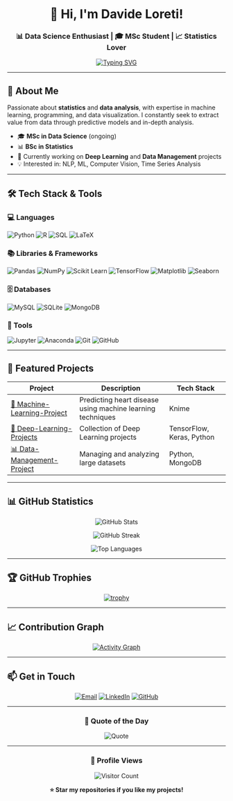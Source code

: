 <div align="center">
  
# 👋 Hi, I'm Davide Loreti!

### 📊 Data Science Enthusiast | 🎓 MSc Student | 📈 Statistics Lover

[![Typing SVG](https://readme-typing-svg.demolab.com?font=Fira+Code&size=22&pause=1000&color=2E9EF7&center=true&vCenter=true&width=600&lines=Turning+Data+into+Insights+📊;Machine+Learning+%26+Statistical+Analysis;Python+%7C+R+%7C+SQL+Developer)](https://git.io/typing-svg)

</div>

---

## 🚀 About Me

Passionate about **statistics** and **data analysis**, with expertise in machine learning, programming, and data visualization. I constantly seek to extract value from data through predictive models and in-depth analysis.

- 🎓 **MSc in Data Science** (ongoing)
- 📊 **BSc in Statistics** 
- 🔭 Currently working on **Deep Learning** and **Data Management** projects
- 💡 Interested in: NLP, ML, Computer Vision, Time Series Analysis


---

## 🛠️ Tech Stack & Tools

### 💻 Languages
![Python](https://img.shields.io/badge/Python-3776AB?style=for-the-badge&logo=python&logoColor=white)
![R](https://img.shields.io/badge/R-276DC3?style=for-the-badge&logo=r&logoColor=white)
![SQL](https://img.shields.io/badge/SQL-4479A1?style=for-the-badge&logo=mysql&logoColor=white)
![LaTeX](https://img.shields.io/badge/LaTeX-008080?style=for-the-badge&logo=latex&logoColor=white)

### 📚 Libraries & Frameworks
![Pandas](https://img.shields.io/badge/Pandas-150458?style=for-the-badge&logo=pandas&logoColor=white)
![NumPy](https://img.shields.io/badge/NumPy-013243?style=for-the-badge&logo=numpy&logoColor=white)
![Scikit Learn](https://img.shields.io/badge/scikit--learn-F7931E?style=for-the-badge&logo=scikit-learn&logoColor=white)
![TensorFlow](https://img.shields.io/badge/TensorFlow-FF6F00?style=for-the-badge&logo=tensorflow&logoColor=white)
![Matplotlib](https://img.shields.io/badge/Matplotlib-11557c?style=for-the-badge&logo=python&logoColor=white)
![Seaborn](https://img.shields.io/badge/Seaborn-3776AB?style=for-the-badge&logo=python&logoColor=white)

### 🗄️ Databases
![MySQL](https://img.shields.io/badge/MySQL-4479A1?style=for-the-badge&logo=mysql&logoColor=white)
![SQLite](https://img.shields.io/badge/SQLite-003B57?style=for-the-badge&logo=sqlite&logoColor=white)
![MongoDB](https://img.shields.io/badge/MongoDB-47A248?style=for-the-badge&logo=mongodb&logoColor=white)

### 🧰 Tools
![Jupyter](https://img.shields.io/badge/Jupyter-F37626?style=for-the-badge&logo=jupyter&logoColor=white)
![Anaconda](https://img.shields.io/badge/Anaconda-44A833?style=for-the-badge&logo=anaconda&logoColor=white)
![Git](https://img.shields.io/badge/Git-F05032?style=for-the-badge&logo=git&logoColor=white)
![GitHub](https://img.shields.io/badge/GitHub-181717?style=for-the-badge&logo=github&logoColor=white)

---

## 📌 Featured Projects

<div align="center">

| Project | Description | Tech Stack |
|----------|-------------|------------|
| [🚀 Machine-Learning-Project](https://github.com/DavideFabioLoreti/Machine_learning_project) | Predicting heart disease using machine learning techniques | Knime |
| [🧠 Deep-Learning-Projects](https://github.com/DavideFabioLoreti/Deep-Learning-Projects) | Collection of Deep Learning projects | TensorFlow, Keras, Python |
| [📊 Data-Management-Project](https://github.com/DavideFabioLoreti/Data-Management-Project) | Managing and analyzing large datasets | Python, MongoDB |

</div>

---

## 📊 GitHub Statistics

<div align="center">
  
![GitHub Stats](https://github-readme-stats.vercel.app/api?username=DavideFabioLoreti&show_icons=true&theme=tokyonight&hide_border=true&count_private=true)

![GitHub Streak](https://github-readme-streak-stats.herokuapp.com/?user=DavideFabioLoreti&theme=tokyonight&hide_border=true)

![Top Languages](https://github-readme-stats.vercel.app/api/top-langs/?username=DavideFabioLoreti&layout=compact&theme=tokyonight&hide_border=true&langs_count=8)

</div>

---

## 🏆 GitHub Trophies

<div align="center">

[![trophy](https://github-profile-trophy.vercel.app/?username=DavideFabioLoreti&theme=tokyonight&no-frame=true&row=1&column=7)](https://github.com/ryo-ma/github-profile-trophy)

</div>

---

## 📈 Contribution Graph

<div align="center">

[![Activity Graph](https://github-readme-activity-graph.vercel.app/graph?username=DavideFabioLoreti&theme=tokyo-night&hide_border=true)](https://github.com/ashutosh00710/github-readme-activity-graph)

</div>

---

## 📫 Get in Touch

<div align="center">

[![Email](https://img.shields.io/badge/Email-loredade@gmail.com-D14836?style=for-the-badge&logo=gmail&logoColor=white)](mailto:loredade@gmail.com)
[![LinkedIn](https://img.shields.io/badge/LinkedIn-Davide_Loreti-0A66C2?style=for-the-badge&logo=linkedin&logoColor=white)](https://www.linkedin.com/in/davide-fabio-loreti-736965293/)
[![GitHub](https://img.shields.io/badge/GitHub-DavideFabioLoreti-181717?style=for-the-badge&logo=github&logoColor=white)](https://github.com/DavideFabioLoreti)

</div>

---

<div align="center">
  
### 💭 Quote of the Day

![Quote](https://quotes-github-readme.vercel.app/api?type=horizontal&theme=tokyonight)

</div>

---

<div align="center">

### 👀 Profile Views

![Visitor Count](https://profile-counter.glitch.me/DavideFabioLoreti/count.svg)

**⭐ Star my repositories if you like my projects!**

</div>

